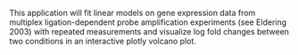 This application will fit linear models on gene expression data from multiplex ligation-dependent probe amplification experiments (see Eldering 2003) with repeated measurements and visualize log fold changes between two conditions in an interactive plotly volcano plot.
